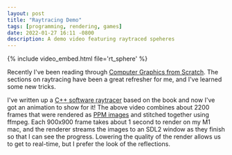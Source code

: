 ```yaml
---
layout: post
title: "Raytracing Demo"
tags: [programming, rendering, games]
date: 2022-01-27 16:11 -0800
description: A demo video featuring raytraced speheres
---
```


{% include video_embed.html file='rt_sphere' %}

Recently I've been reading through [Computer Graphics from Scratch](https://gabrielgambetta.com/computer-graphics-from-scratch/). The sections on raytracing have been a great refresher for me, and I've learned some new tricks.

I've written up a [C++ software raytracer](https://github.com/rivergillis/graphics-from-scratch) based on the book and now I've got an animation to show for it!
The above video combines about 2200 frames that were rendered as [PPM images](https://github.com/rivergillis/graphics-from-scratch/blob/b825be43fe96eb5ea1924d80dcee82d257da8651/image.cpp#L68) and stitched together using ffmpeg. Each 900x900 frame takes about 1 second to render on my M1 mac,
 and the renderer streams the images to an SDL2 window as they finish so that I can see the progress. Lowering the quality of the render allows us to get to real-time, but I prefer the look of the reflections.
